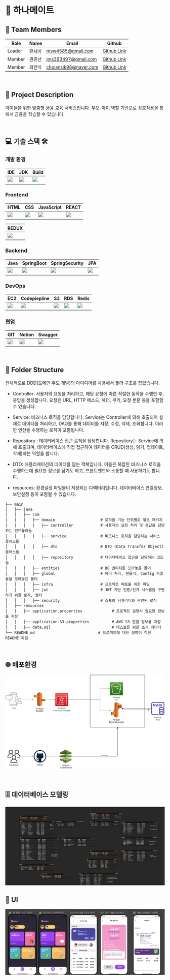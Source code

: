 # 👫 하나메이트

## 👥 Team Members

|Role | Name | Email                 | Github                                        |
|-----|------|-----------------------|-----------------------------------------------|
|Leader| 민새미  | msw4585@gmail.com     | [Github Link](https://github.com/petcu1004)   |
|Member| 권민선  | jms393497@gmail.com   | [Github Link](https://github.com/helloalpaca) |
|Member| 최안식  | choiansik98@naver.com | [Github Link](https://github.com/Ansix1207)   |

<br>

## 📄 Project Description
아이들을 위한 맞춤형 금융 교육 서비스입니다. 부모-아이 역할 기반으로 상호작용을 통해서 금융을 학습할 수 있습니다.

<br>

## 💻 기술 스택 🛠️

### 개발 환경

| IDE                                                                                                            | JDK                                                                                                      | Build                                                                                                  |
|----------------------------------------------------------------------------------------------------------------|----------------------------------------------------------------------------------------------------------|--------------------------------------------------------------------------------------------------------|
| <img src="https://img.shields.io/badge/IntelliJ-000000?style=for-the-badge&logo=IntelliJIDEA&logoColor=white"> | <img  src="https://img.shields.io/badge/JDK 11-007396?style=for-the-badge&logo=Java&logoColor=white"> | <img src="https://img.shields.io/badge/Gradle-02303A?style=for-the-badge&logo=gradle&logoColor=white"> | 

### Frontend

| HTML                                                                                                 | CSS                                                                                               | JavaScript                                                                                                     | REACT                                                                                        |
|------------------------------------------------------------------------------------------------------|---------------------------------------------------------------------------------------------------|----------------------------------------------------------------------------------------------------------------|----------------------------------------------------------------------------------------------|
| <img src="https://img.shields.io/badge/HTML5-E34F26?style=for-the-badge&logo=HTML5&logoColor=white"> | <img src="https://img.shields.io/badge/CSS-1572B6?style=for-the-badge&logo=css3&logoColor=white"> | <img src="https://img.shields.io/badge/Javascript-F7DF1E?style=for-the-badge&logo=javascript&logoColor=white"> | <img src="https://img.shields.io/badge/-ReactJs-61DAFB?logo=react&logoColor=white&style=for-the-badge"> |

| REDUX                                                                                             | 
|---------------------------------------------------------------------------------------------------| 
| <img src="https://img.shields.io/badge/Redux-593D88?style=for-the-badge&logo=redux&logoColor=white"> |

### Backend

| Java                                                                                               | SpringBoot                                                                                                    | SpringSecurity                                                                                                           | JPA| 
|----------------------------------------------------------------------------------------------------|---------------------------------------------------------------------------------------------------------------|--------------------------------------------------------------------------------------------------------------------------|----|
| <img src="https://img.shields.io/badge/Java-ED8B00?style=for-the-badge&logo=Java&logoColor=white"> | <img src="https://img.shields.io/badge/Spring%20Boot-6DB33F?style=for-the-badge&logo=spring&logoColor=white"> | <img src="https://img.shields.io/badge/Spring_Security-6DB33F?style=for-the-badge&logo=Spring-Security&logoColor=white"> |<img src="https://img.shields.io/badge/JPA-ED8B00.svg?style=for-the-badge&logoColor=white">

### DevOps

| EC2                                                                                                 | Codepiepline                                                                                        | S3                                                                                                      | RDS                                                                                                      | Redis                                                                                                 |
|-----------------------------------------------------------------------------------------------------|-----------------------------------------------------------------------------------------------------|---------------------------------------------------------------------------------------------------------|----------------------------------------------------------------------------------------------------------|------------------------------------------------------------------------------------------------------|
| <img src="https://img.shields.io/badge/AWS-232F3E?style=for-the-badge&logo=Amazon AWS&logoColor=white"> | <img src="https://img.shields.io/badge/AWS-232F3E?style=for-the-badge&logo=Amazon AWS&logoColor=white"> | <img src="https://img.shields.io/badge/AWS-232F3E?style=for-the-badge&logo=Amazon AWS&logoColor=white"> |  <img src="https://img.shields.io/badge/RDS-232F3E?style=for-the-badge&logo=Amazon AWS&logoColor=white"> | <img src="https://img.shields.io/badge/Redis-DC382D?style=for-the-badge&logo=Redis&logoColor=white"> |

### 협업

| GIT                                                                                                | Notion                                                                                                 | Swagger                                                                                                       |
|----------------------------------------------------------------------------------------------------|--------------------------------------------------------------------------------------------------------|---------------------------------------------------------------------------------------------------------------|
| <img src="https://img.shields.io/badge/Git-F05032?style=for-the-badge&logo=Git&logoColor=white">   | <img src="https://img.shields.io/badge/Notion-000000?style=for-the-badge&logo=Notion&logoColor=white"> | <img src="https://img.shields.io/badge/-Swagger-%23Clojure?style=for-the-badge&logo=swagger&logoColor=white"> |

<br>

## 📂 Folder Structure

전체적으로 DDD(도메인 주도 개발)의 아이디어를 차용해서 폴더 구조를 잡았습니다.

- Controller: 사용자의 요청을 처리하고, 해당 요청에 따른 적절한 동작을 수행한 후, 응답을 생성합니다. 요청은 URL, HTTP 메소드, 헤더, 쿠키, 요청 본문 등을 포함할 수 있습니다.

- Service: 비즈니스 로직을 담당합니다. Service는 Controller에 의해 호출되어 실제로 데이터를 처리하고, DAO를 통해 데이터를 저장, 수정, 삭제, 조회합니다. 이러한 연산을 수행하는 로직이 포함됩니다.

- Repository : 데이터베이스 접근 로직을 담당합니다. Repository는 Service에 의해 호출되며, 데이터베이스에 직접 접근하여 데이터를 CRUD(생성, 읽기, 업데이트, 삭제)하는 역할을 합니다.

- DTO: 애플리케이션의 데이터를 담는 객체입니다. 이들은 복잡한 비즈니스 로직을 수행하는데 필요한 정보를 담기도 하고, 프론트엔드와 소통할 때 사용하기도 합니다.

- resources: 환경설정 파일들이 저장되는 디렉터리입니다. 데이터베이스 연결정보, 보안설정 등이 포함될 수 있습니다.

```
├── main
│   ├── java
│   │   ├── com
│   │   │   ├── domain                    # 로직을 기능 단위별로 묶은 패키지
│   │   │   │   ├── controller            # 사용자의 요청 처리 및 응답을 담당하는 컨트롤러들
│   │   │   │   ├── service               # 비즈니스 로직을 담당하는 서비스 클래스들
│   │   │   │   ├── dto                   # DTO (Data Transfer Object) 클래스들
│   │   │   │   ├── repository            # 데이터베이스 접근을 담당하는 코드들
│   │   │   ├── entities                  # DB 엔티티를 모아놓은 폴더
│   │   │   ├── global                    # 에러 처리, 핸들러, Config 파일들을 모아놓은 폴더
│   │   │   ├── infra                     # 프로젝트 배포를 위한 파일
│   │   │   ├── jwt                       # JWT 기반 인증/인가 시스템을 구현하기 위한 로직, 필터
│   │   │   ├── security                  # 스프링 시큐리티와 관련된 로직
│   ├── resources
│   │   ├── application.properties             # 프로젝트 실행시 필요한 정보를 저장
│   │   ├── application-S3.properties          # AWS S3 연결 정보를 저장
│   │   ├── data.sql                           # 테스트를 위한 초기 데이터
└── README.md                            # 프로젝트에 대한 설명이 적힌 README 파일
```

<br>

## 🌐 배포환경

![image](./src/main/resources/readme/architecture.png)
<br>

<br>

## 🗄️ 데이터베이스 모델링

![image](./src/main/resources/readme/erd.png)
<br>

## 🎨 UI
![image](./src/main/resources/readme/ui.png)

<br>
